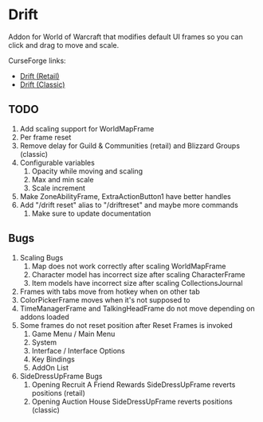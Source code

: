 # Drift
Addon for World of Warcraft that modifies default UI frames so you can click and drag to move and scale.

CurseForge links:
 * [Drift (Retail)](https://www.curseforge.com/wow/addons/drift)
 * [Drift (Classic)](https://www.curseforge.com/wow/addons/driftclassic)

## TODO
1. Add scaling support for WorldMapFrame
1. Per frame reset
1. Remove delay for Guild & Communities (retail) and Blizzard Groups (classic)
1. Configurable variables
   1. Opacity while moving and scaling
   1. Max and min scale
   1. Scale increment
1. Make ZoneAbilityFrame, ExtraActionButton1 have better handles
1. Add "/drift reset" alias to "/driftreset" and maybe more commands
   1. Make sure to update documentation

## Bugs
1. Scaling Bugs
   1. Map does not work correctly after scaling WorldMapFrame
   1. Character model has incorrect size after scaling CharacterFrame
   1. Item models have incorrect size after scaling CollectionsJournal
1. Frames with tabs move from hotkey when on other tab
1. ColorPickerFrame moves when it's not supposed to
1. TimeManagerFrame and TalkingHeadFrame do not move depending on addons loaded
1. Some frames do not reset position after Reset Frames is invoked
   1. Game Menu / Main Menu
   1. System
   1. Interface / Interface Options
   1. Key Bindings
   1. AddOn List
1. SideDressUpFrame Bugs
   1. Opening Recruit A Friend Rewards SideDressUpFrame reverts positions (retail)
   1. Opening Auction House SideDressUpFrame reverts positions (classic)
